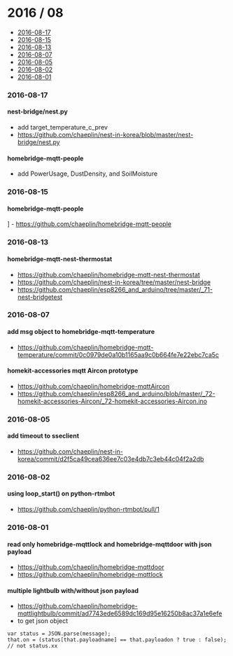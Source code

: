 2016 / 08
==========
 - [2016-08-17](#2016-08-17)
 - [2016-08-15](#2016-08-15)
 - [2016-08-13](#2016-08-13)
 - [2016-08-07](#2016-08-07)
 - [2016-08-05](#2016-08-05)
 - [2016-08-02](#2016-08-02)
 - [2016-08-01](#2016-08-01)

### 2016-08-17
#### nest-bridge/nest.py
 - add target_temperature_c_prev
 - https://github.com/chaeplin/nest-in-korea/blob/master/nest-bridge/nest.py

#### homebridge-mqtt-people
 - add PowerUsage, DustDensity, and SoilMoisture

### 2016-08-15
#### homebridge-mqtt-people
] - https://github.com/chaeplin/homebridge-mqtt-people

### 2016-08-13
#### homebridge-mqtt-nest-thermostat
 - https://github.com/chaeplin/homebridge-mqtt-nest-thermostat
 - https://github.com/chaeplin/nest-in-korea/tree/master/nest-bridge
 - https://github.com/chaeplin/esp8266_and_arduino/tree/master/_71-nest-bridgetest

### 2016-08-07
#### add msg object to homebridge-mqtt-temperature
 - https://github.com/chaeplin/homebridge-mqtt-temperature/commit/0c0979de0a10b1165aa9c0b664fe7e22ebc7ca5c

#### homekit-accessories mqtt Aircon prototype
 - https://github.com/chaeplin/homebridge-mqttAircon
 - https://github.com/chaeplin/esp8266_and_arduino/blob/master/_72-homekit-accessories-Aircon/_72-homekit-accessories-Aircon.ino

### 2016-08-05
#### add timeout to sseclient
 - https://github.com/chaeplin/nest-in-korea/commit/d2f5ca49cea636ee7c03e4db7c3eb44c04f2a2db

### 2016-08-02
#### using loop_start() on python-rtmbot
 - https://github.com/chaeplin/python-rtmbot/pull/1

### 2016-08-01
#### read only homebridge-mqttlock and homebridge-mqttdoor with json payload
 - https://github.com/chaeplin/homebridge-mqttdoor
 - https://github.com/chaeplin/homebridge-mqttlock

#### multiple lightbulb with/without json payload
 - https://github.com/chaeplin/homebridge-mqttlightbulb/commit/ad7743ede6589dc169d95e16250b8ac37a1e6efe
 - to get json object
```
var status = JSON.parse(message);
that.on = (status[that.payloadname] == that.payloadon ? true : false); // not status.xx
```
